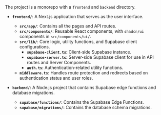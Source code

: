 The project is a monorepo with a `frontend` and `backend` directory.

- **`frontend/`**: A Next.js application that serves as the user interface.
  - **`src/app/`**: Contains all the pages and API routes.
  - **`src/components/`**: Reusable React components, with `shadcn/ui` components in `src/components/ui/`.
  - **`src/lib/`**: Core logic, utility functions, and Supabase client configurations.
    - **`supabase-client.ts`**: Client-side Supabase instance.
    - **`supabase-server.ts`**: Server-side Supabase client for use in API routes and Server Components.
    - **`auth.ts`**: Authentication-related utility functions.
  - **`middleware.ts`**: Handles route protection and redirects based on authentication status and user roles.

- **`backend/`**: A Node.js project that contains Supabase edge functions and database migrations.
  - **`supabase/functions/`**: Contains the Supabase Edge Functions.
  - **`supabase/migrations/`**: Contains the database schema migrations.